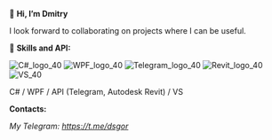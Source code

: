 👋 **Hi, I’m Dmitry**

I look forward to collaborating on projects where I can be useful.

🧰 **Skills and API:** 

![C#_logo_40](https://user-images.githubusercontent.com/109218841/190912166-a49086a1-58b7-4974-aa53-857b075c2723.png)  ![WPF_logo_40](https://user-images.githubusercontent.com/109218841/190912277-497a05cd-f3ae-4580-9490-4893ca35831a.png)  ![Telegram_logo_40](https://user-images.githubusercontent.com/109218841/190913031-8166ece7-f0b7-46c1-9f2e-efe1db68dd50.png)  ![Revit_logo_40](https://user-images.githubusercontent.com/109218841/190912692-2be9c1c0-eb59-4b9e-8f67-d25df57002da.png)
![VS_40](https://user-images.githubusercontent.com/109218841/191727800-fcd26cf6-61e1-4621-9798-42e17b59c77a.png)


C# / WPF / API (Telegram, Autodesk Revit) / VS

**Contacts:**


_My Telegram: https://t.me/dsgor_
<!---
dsgoryachev/dsgoryachev is a ✨ special ✨ repository because its `README.md` (this file) appears on your GitHub profile.
You can click the Preview link to take a look at your changes.

🧰 Languages and Tools:

![image](https://user-images.githubusercontent.com/109218841/190911514-ce01a4cb-5de4-49ef-9a78-8a8c9ba478e2.png)
![image](https://user-images.githubusercontent.com/109218841/190911802-c2ab7a6a-a547-45e0-8de7-acb5c208eb96.png)


<picture>
  <source media="(prefers-color-scheme: dark)" srcset="https://user-images.githubusercontent.com/25423296/163456776-7f95b81a-f1ed-45f7-b7ab-8fa810d529fa.png">
  <source media="(prefers-color-scheme: light)" srcset="https://user-images.githubusercontent.com/25423296/163456779-a8556205-d0a5-45e2-ac17-42d089e3c3f8.png">
  <img alt="Shows an illustrated sun in light color mode and a moon with stars in dark color mode." src="https://user-images.githubusercontent.com/25423296/163456779-a8556205-d0a5-45e2-ac17-42d089e3c3f8.png">
</picture>

--->
